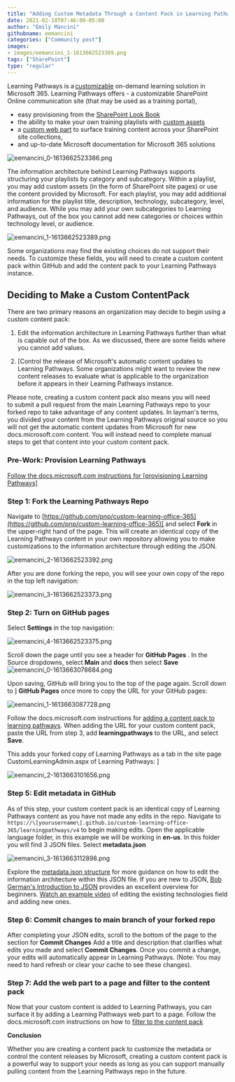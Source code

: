 ```yaml
---
title: "Adding Custom Metadata Through a Content Pack in Learning Pathways"
date: 2021-02-18T07:46:00-05:00
author: "Emily Mancini"
githubname: eemancini
categories: ["Community post"]
images:
- images/eemancini_1-1613662523389.png
tags: ["SharePoint"]
type: "regular"
---
```


Learning Pathways is
a [customizable](https://learn.microsoft.com/office365/customlearning/custom_accessadmin)
on-demand learning solution in Microsoft 365. Learning Pathways offers - a
customizable SharePoint Online communication site (that may be used as a
training portal),

- easy provisioning from
the [SharePoint Look
Book](https://lookbook.microsoft.com/details/3df8bd55-b872-4c9d-88e3-6b2f05344239?source=default)
- the ability to make your own training playlists with
[custom
assets](https://learn.microsoft.com/office365/customlearning/custom_addassets)
- a [custom web
part](https://learn.microsoft.com/office365/customlearning/custom_whereiswebpart) to
surface training content across your SharePoint site collections,
- and
up-to-date Microsoft documentation for Microsoft 365
solutions

![eemancini_0-1613662523386.png](images/eemancini_0-1613662523386.png)

The information architecture behind Learning Pathways supports
structuring your playlists by category and subcategory. Within a
playlist, you may add custom assets (in the form of SharePoint site
pages) or use the content provided by Microsoft. For each playlist, you
may add additional information for the playlist title, description,
technology, subcategory, level, and audience. While you may add your own
subcategories to Learning Pathways, out of the box you cannot add new
categories or choices
within technology
level, or
audience.

![eemancini_1-1613662523389.png](images/eemancini_1-1613662523389.png)

Some organizations may find the existing choices do not support their
needs. To customize these fields, you will need to
create a custom content pack within GitHub and add the content pack to
your Learning Pathways instance.

## Deciding to Make a Custom ContentPack

There are two primary reasons an organization may decide to begin using
a custom content
pack:

1.  Edit the information architecture in Learning Pathways further than
    what is capable out of the box. As we discussed,
    there are some fields where you cannot add
    values.


1.  [Control the release of Microsoft's automatic content updates to
    Learning Pathways. Some organizations might want to review the new
    content releases to evaluate what is applicable to the organization
    before it appears in their Learning Pathways
    instance.

Please note, creating a custom content pack also
means you will need to submit a pull request from the
main Learning Pathways repo to your forked repo to take advantage of any
content updates. In layman's terms, you divided your
content from the Learning
Pathways original source so you
will not get the automatic content updates from Microsoft for new
docs.microsoft.com content.
You will instead need to complete
manual steps to get that content into your custom
content
pack.

### Pre-Work: Provision Learning Pathways

[Follow the docs.microsoft.com instructions
for [provisioning Learning
Pathways] ](https://learn.microsoft.com/office365/customlearning/custom_provision#to-provision-learning-pathways)

### Step 1: Fork the Learning Pathways Repo

Navigate
to [https://github.com/pnp/custom-learning-office-365](https://github.com/pnp/custom-learning-office-365)[ and select **Fork** in
the upper-right hand of the page. This will create an identical copy of
the Learning Pathways content in your own repository allowing you to
make customizations to the information architecture through editing the
JSON.

![eemancini_2-1613662523392.png](images/eemancini_2-1613662523392.png)

After you are done forking the repo, you will see your own copy of the
repo in the top left
navigation:

![eemancini_3-1613662523373.png](images/eemancini_3-1613662523373.png)

### Step 2: Turn on GitHub pages

Select **Settings** in
the top
navigation:

![eemancini_4-1613662523375.png](images/eemancini_4-1613662523375.png)

Scroll down the page until you see a header
for **GitHub Pages** . In the
Source dropdowns,
select **Main** and **docs** then
select **Save**
![eemancini_0-1613663078684.png](images/eemancini_0-1613663078684.png)

Upon saving, GitHub will bring you to the top of the page again. Scroll
down to ] **GitHub Pages**  once more
to copy the URL for your
GitHub
pages:

![eemancini_1-1613663087728.png](images/eemancini_1-1613663087728.png)

Follow the docs.microsoft.com instructions
for [adding a content pack to learning
pathways](https://learn.microsoft.com/office365/customlearning/custom_partnerguide_contint#add-a-content-pack-to-learning-pathways). When
adding the URL for your custom content pack, paste the URL from step
3, add **learningpathways** to
the
URL, and select **Save**.

This adds your forked copy of Learning Pathways as a tab in the site
page CustomLearningAdmin.aspx of
Learning
Pathways: ]

![eemancini_2-1613663101656.png](images/eemancini_2-1613663101656.png)

### Step 5: Edit metadata in GitHub

As of this step, your custom content pack is an identical copy of
Learning Pathways content as you have not made any edits in the repo.
Navigate
to `https://\[yourusername\].github.io/custom-learning-office-365/learningpathways/v4` to
begin making edits. Open the applicable language
folder, in this example we
will be working in **en-us**. In
this folder you will find 3 JSON files.
Select **metadata.json**

![eemancini_3-1613663112898.png](images/eemancini_3-1613663112898.png)

Explore the [metadata.json
structure](https://learn.microsoft.com/office365/customlearning/custom_partnerguide_contint#metadatajson-structure) for
more guidance on  how to edit the information architecture
within this JSON
file. If you are new to
JSON, [Bob German's Introduction to
JSON](https://techcommunity.microsoft.com/t5/microsoft-365-pnp-blog/introduction-to-json/ba-p/2049369) provides
an excellent overview for
beginners. [Watch an example
video](https://www.youtube.com/watch?v=dzqEI5NKQ2U&t=7m09s) of
editing the existing technologies field and adding new
ones.

### Step 6: Commit changes to main branch of your forked repo

After completing your JSON edits, scroll to the bottom of the page to
the section for **Commit
Changes** Add a title and description that clarifies
what edits you made and select **Commit
Changes**. Once you commit a change, your edits will
automatically appear in Learning Pathways. (Note: You may need to hard
refresh or clear your cache to see these
changes).

### Step 7: Add the web part to a page and filter to the content pack

Now that your custom content is added to Learning Pathways, you can
surface it by adding a Learning Pathways web part to a page. Follow the
docs.microsoft.com instructions on how to [filter to
the content
pack](https://learn.microsoft.com/office365/customlearning/custom_partnerguide_contint#filter-to-the-content-pack-in-the-web-part)


**Conclusion**

Whether you are creating a content pack to customize the metadata or
control the content releases by Microsoft, creating a custom content
pack is a powerful way to support your needs as long as you can support
manually pulling content from the Learning Pathways repo in the
future.
